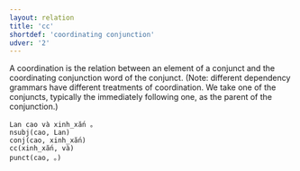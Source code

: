 ```yaml
---
layout: relation
title: 'cc'
shortdef: 'coordinating conjunction'
udver: '2'
---
```


A coordination is the relation between an element of a conjunct and the coordinating conjunction
word of the conjunct. (Note: different dependency grammars have different treatments of
coordination. We take one of the conjuncts, typically the immediately following one, as the
parent of the conjunction.)

~~~ sdparse
Lan cao và xinh_xắn 。
nsubj(cao, Lan)
conj(cao, xinh_xắn)
cc(xinh_xắn, và)
punct(cao, 。)
~~~

<!-- Interlanguage links updated Čt lis 12 09:43:16 CET 2020 -->
